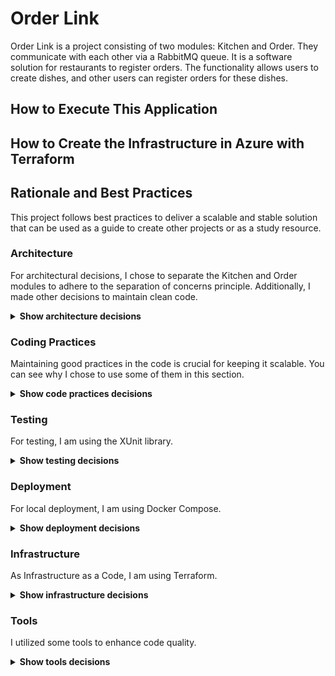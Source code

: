 # Order Link

Order Link is a project consisting of two modules: Kitchen and Order. They communicate with each other via a RabbitMQ queue. It is a software solution for restaurants to register orders. 
The functionality allows users to create dishes, and other users can register orders for these dishes. 

## How to Execute This Application

## How to Create the Infrastructure in Azure with Terraform

## Rationale and Best Practices

This project follows best practices to deliver a scalable and stable solution that can be used as a guide to create other projects or as a study resource.

### Architecture

For architectural decisions, I chose to separate the Kitchen and Order modules to adhere to the separation of concerns principle. Additionally, I made other decisions to maintain clean code.

<details><summary><b>Show architecture decisions</b></summary>

__Onion architecture__ 

I chose to use Onion Architecture because It is centered around the modularity, testability and the principle of dependency inversion.
I separated in four layers:

* **Presentation:** Handle the interaction with the user with the input/output data.

* **Application:** Handle the operations of high level involving more than one agregate or entity domain and is responsible for handle the data came from the Kitchen throught the queue.

* **Domain:** The core bunissess of the application. Represent the entities and interactions that handle these attributes.

* **Infrastructure:** Provide access to the database, external services and frameworks.


__Repository Pattern__

I created a class that is designed for an entity that inherits from EntityBase, generating the most commonly used database operations. This class provides an interface for operations while encapsulating the complexities of data access.
The EntityBase is an abstract class that contains the common attributes of all entities and is used in Repository Pattern.
You can find more details about REpository Pattern in my [article](https://medium.com/@guilherme.pomp/repository-design-pattern-in-net-core-1b050679c3a2).


</details>

### Coding Practices

Maintaining good practices in the code is crucial for keeping it scalable. You can see why I chose to use some of them in this section.

<details><summary><b>Show code practices decisions</b></summary>

__IEnumerable__

I used to return a list from database because this interface provices a high level of abstraction It makes the code more flexible because you're not committing to a specific type of collection. Additionality, It's a read-only list that ensure the collection is not accidentally modified.

__Notification Pattern__

This provides a way to handle and communicate different types of messages, such as errors, information, and warnings, in a consistent and flexible manner within different parts of the code, thus avoiding indiscriminate use of exceptions.


</details>

### Testing

For testing, I am using the XUnit library.

<details><summary><b>Show testing decisions</b></summary>

__Testing and Code Coverage__
I am testing the core logic with XUnit, aiming to achieve a high level of code coverage. I focus on testing the main logic, which comprises the critical points in the software.


</details>

### Deployment 

For local deployment, I am using Docker Compose.

<details><summary><b>Show deployment decisions</b></summary>

__Docker and Docker Compose__
You can easily deploy using Docker Compose, which is configured to build the entire project environment, facilitating the deployment of SQL Server, RabbitMQ, and the project itself.


</details>

### Infrastructure

As Infrastructure as a Code, I am using Terraform.

<details><summary><b>Show infrastructure decisions</b></summary>

__Terraform__
With one command, you can create the infrastructure to deploy in Azure. This allows for versioning and automates the infrastructure.


</details>

### Tools

I utilized some tools to enhance code quality.

<details><summary><b>Show tools decisions</b></summary>

__SonarQube__
performs automatic reviews of code to detect bugs, code smells, and security vulnerabilities.


</details>
